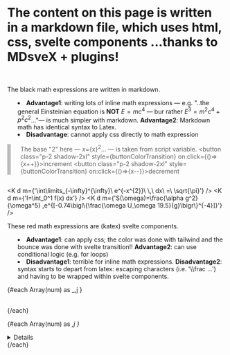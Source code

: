 <!-- <link rel="stylesheet" href="https://cdn.jsdelivr.net/npm/katex@0.16.2/dist/katex.min.css" integrity="sha384-bYdxxUwYipFNohQlHt0bjN/LCpueqWz13HufFEV1SUatKs1cm4L6fFgCi1jT643X" crossorigin="anonymous"> -->
<script>
    import { elementColor } from "$lib/store.js"
    // $:console.log($elementColor)
    import K from '$lib/Katex.svelte'; 
    // this component already includes the commented rel link above, otherwise it's needed
    import { blur, scale, fly, fade} from 'svelte/transition'
    import { elasticOut, /* quintOut,*/ } from 'svelte/easing'

    let x = 2


    $: buttonColorTransition = `background: ${$elementColor};transition: background-color 0.4s cubic-bezier(0.64, 0, 0.78, 0)`



    import { onMount } from 'svelte'
    let eqns=[];
    let observer

    onMount(()=>{
        eqns = document.querySelectorAll(".eqns")
        const options = {
            root: null,
            threshold: 0,
            rootMargin:"200px" 
            // rootMargin:"-100px" //shows the lag effect
        }
        observer = new IntersectionObserver( (entries,observer) => {
            entries.forEach( entry => {
                console.log(entry);
                if(!entry.isIntersecting) { return; } // breaks here if condition not met
                // entry.target.open = entry.isIntersecting
                entry.target.open = true
                observer.unobserve(entry.target)
            })
        }, options)

        for(let eqn of eqns) { observer.observe(eqn) }
    })

let num = 500
</script>



# The content on this page is written in a markdown file, which uses html, css, svelte components ...thanks to MDsveX + plugins!

<p>&nbsp;</p>



The black math expressions are written in markdown. 

* **Advantage1**: writing lots of inline math expressions — e.g. "..the general Einsteinian equation is **NOT** $E=mc^4$ — bur rather $E^3=m^2c^4 + p^2c^2$..."— is much simpler with markdown. **Advantage2**: Markdown math has identical syntax to Latex. 
* **Disadvantage**: cannot apply css directly to math expression



>The base "2" here — $x=${x}$^2$... —  is taken from script variable. 
> <button class="p-2 shadow-2xl" style={buttonColorTransition}  on:click={()=>{x++}}>increment</button>
> <button class="p-2 shadow-2xl" style={buttonColorTransition}  on:click={()=>{x--}}>decrement</button>




<!-- or details  in this funky way. Value of details  is using it with IntersectionObserver below -->
<details   class="eqns" ><summary></summary>

$$
E=mc^{2}
$$

</details >



<K d m={'\\int\\limits_\{-\\infty\}\^\{\\infty\}\ e\^\{-x\^\{2\}\}\ \\\,\ dx\ =\ \\sqrt\{\\pi\}'}  />
	<K d m={'I=\\int_0^1 f(x) dx'} />
	<K
		d
		m={'S(\\omega)=\\frac{\\alpha g^2}{\\omega^5} ,e^{[-0.74\\bigl\\{\\frac{\\omega U_\\omega 19.5}{g}\\bigr\\}^{-4}]}'}
	/>





These red math expressions are (katex) svelte components. 
* **Advantage1**: can apply css; the color was done with tailwind and the bounce was done with svelte transition!! **Advantage2**: can use conditional logic (e.g. for loops)
* **Disadvantage1**: terrible for inline math expressions. **Disadvantage2**: syntax starts to depart from latex: escaping characters (i.e. '\\\frac ...') and having to be wrapped within svelte components.






<div  in:scale={{easing:elasticOut, duration: 1000}}>
	<K d m={'\\int\\limits_\{-\\infty\}\^\{\\infty\}\ e\^\{-x\^\{2\}\}\ \\\,\ dx\ =\ \\sqrt\{\\pi\}'}  />
	<K
		d
		m={'S(\\omega)=\\frac{\\alpha g^2}{\\omega^5} ,e^{[-0.74\\bigl\\{\\frac{\\omega U_\\omega 19.5}{g}\\bigr\\}^{-4}]}'}
	/>
</div>



{#each Array(num) as _,j }
<details   class="eqns" ><summary>..</summary>

$$
\begin{aligned} 
I=\int_{0}^{1}f(x)d x
\end{aligned}
$$

</details >
{/each}

{#each Array(num) as _,j }
    <details   class="eqns">
        <summary>..</summary>
        <K d m={'\\prod_\{i=a\}\^\{b\}\ f\(i\)'}  />
    </details >
{/each}



<!-- tailwind is still very useful inline, however so are original bullet points,   -->
<style>
   
    details  > summary::-webkit-details -marker {   display: none; }  
    details  > summary {   
        list-style: none; 
        color:transparent 
    } 
   
   
    blockquote {  
        margin: 0;  
        padding-left: 1.4rem;  
        border-left: 8px solid #bbb; 
        /* border-left: 4px solid #dadada;  */
        }
    ul { 
    list-style-type: disc; 
    list-style-position: inside; 
    }
    ol { 
    list-style-type: decimal; 
    list-style-position: inside; 
    }
    ul ul, ol ul { 
    list-style-type: circle; 
    list-style-position: inside; 
    margin-left: 15px; 
    }
    ol ol, ul ol { 
    list-style-type: lower-latin; 
    list-style-position: inside; 
    margin-left: 15px; 
    }
    h1 {
    @apply text-2xl;
    }
    h2 {
    @apply text-xl;
    }
    h3 {
    @apply text-lg;
    }
    a {
    @apply text-blue-600 underline;
    }
</style>